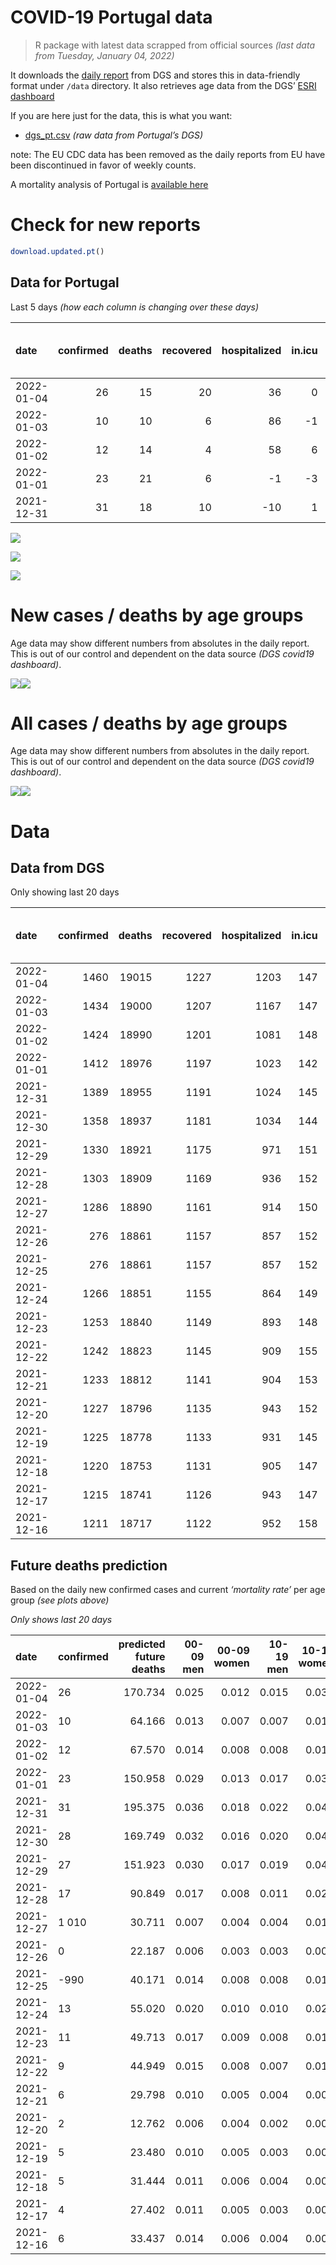 COVID-19 Portugal data
================

> R package with latest data scrapped from official sources *(last data
> from Tuesday, January 04, 2022)*

It downloads the [daily
report](https://covid19.min-saude.pt/relatorio-de-situacao/) from DGS
and stores this in data-friendly format under `/data` directory. It also
retrieves age data from the DGS’ [ESRI
dashboard](https://covid19.min-saude.pt/ponto-de-situacao-atual-em-portugal/)

If you are here just for the data, this is what you want:

-   [dgs\_pt.csv](raw/master/data/dgs_pt.csv) *(raw data from Portugal’s
    DGS)*

note: The EU CDC data has been removed as the daily reports from EU have
been discontinued in favor of weekly counts.

A mortality analysis of Portugal is [available
here](https://averissimo.github.io/covid19-analysis/mortality.html)

# Check for new reports

``` r
download.updated.pt()
```

## Data for Portugal

Last 5 days *(how each column is changing over these days)*

| date       | confirmed | deaths | recovered | hospitalized | in.icu | first vaccine | second vaccine | confirmed m 00-09 | confirmed w 00-09 | confirmed m 10-19 | confirmed w 10-19 | confirmed m 20-29 | confirmed w 20-29 | confirmed m 30-39 | confirmed w 30-39 | confirmed m 40-49 | confirmed w 40-49 | confirmed m 50-59 | confirmed w 50-59 | confirmed m 60-69 | confirmed w 60-69 | confirmed m 70-79 | confirmed w 70-79 | confirmed m 80+ | confirmed w 80+ | death m 00-09 | death w 00-09 | death m 10-19 | death w 10-19 | death m 20-29 | death w 20-29 | death m 30-39 | death w 30-39 | death m 40-49 | death w 40-49 | death m 50-59 | death w 50-59 | death m 60-69 | death w 60-69 | death m 70-79 | death w 70-79 | death m 80+ | death w 80+ |
|:-----------|----------:|-------:|----------:|-------------:|-------:|--------------:|---------------:|------------------:|------------------:|------------------:|------------------:|------------------:|------------------:|------------------:|------------------:|------------------:|------------------:|------------------:|------------------:|------------------:|------------------:|------------------:|------------------:|----------------:|----------------:|--------------:|--------------:|--------------:|--------------:|--------------:|--------------:|--------------:|--------------:|--------------:|--------------:|--------------:|--------------:|--------------:|--------------:|--------------:|--------------:|------------:|------------:|
| 2022-01-04 |        26 |     15 |        20 |           36 |      0 |            NA |             NA |               630 |               595 |              1216 |              1410 |              2484 |              2528 |              2140 |              2227 |              2294 |              2684 |              1936 |              2044 |              1024 |              1096 |               426 |               473 |             212 |             316 |             0 |             0 |             0 |             0 |             0 |             0 |             0 |             0 |             0 |             0 |             1 |             1 |             1 |             0 |             4 |             3 |           3 |           2 |
| 2022-01-03 |        10 |     10 |         6 |           86 |     -1 |            NA |             NA |               339 |               335 |               522 |               551 |               913 |              1041 |               924 |               952 |               928 |              1084 |               759 |               852 |               381 |               409 |               144 |               171 |              78 |             130 |             0 |             0 |             0 |             0 |             0 |             0 |             0 |             0 |             0 |             0 |             0 |             0 |             1 |             0 |             1 |             2 |           4 |           2 |
| 2022-01-02 |        12 |     14 |         4 |           58 |      6 |            NA |             NA |               367 |               388 |               594 |               643 |               946 |              1081 |               891 |              1015 |               917 |              1156 |               775 |               869 |               405 |               439 |               154 |               222 |              72 |             140 |             0 |             0 |             0 |             0 |             0 |             0 |             0 |             0 |             0 |             0 |             0 |             1 |             0 |             0 |             4 |             1 |           4 |           4 |
| 2022-01-01 |        23 |     21 |         6 |           -1 |     -3 |            NA |             NA |               729 |               658 |              1314 |              1398 |              2145 |              2215 |              1919 |              2047 |              1944 |              2332 |              1598 |              1857 |               835 |               930 |               368 |               462 |             173 |             313 |             0 |             0 |             0 |             0 |             0 |             0 |             1 |             0 |             0 |             0 |             1 |             0 |             4 |             1 |             5 |             2 |           2 |           5 |
| 2021-12-31 |        31 |     18 |        10 |          -10 |      1 |            NA |             NA |               905 |               892 |              1720 |              1886 |              2920 |              3085 |              2529 |              2743 |              2588 |              3103 |              1982 |              2358 |              1062 |              1262 |               503 |               627 |             224 |             382 |             0 |             0 |             0 |             0 |             0 |             0 |             0 |             0 |             0 |             1 |             0 |             0 |             1 |             0 |             2 |             4 |           7 |           3 |

![](README_files/figure-gfm/totals-1.svg)<!-- -->

![](README_files/figure-gfm/differential-1.svg)<!-- -->

![](README_files/figure-gfm/differential_7days-1.svg)<!-- -->

# New cases / deaths by age groups

Age data may show different numbers from absolutes in the daily report.
This is out of our control and dependent on the data source *(DGS
covid19 dashboard)*.

![](README_files/figure-gfm/new_cases_deaths-1.svg)<!-- -->![](README_files/figure-gfm/new_cases_deaths-2.svg)<!-- -->

# All cases / deaths by age groups

Age data may show different numbers from absolutes in the daily report.
This is out of our control and dependent on the data source *(DGS
covid19 dashboard)*.

![](README_files/figure-gfm/total_cases_deaths-1.svg)<!-- -->![](README_files/figure-gfm/total_cases_deaths-2.svg)<!-- -->

# Data

## Data from DGS

Only showing last 20 days

| date       | confirmed | deaths | recovered | hospitalized | in.icu | confirmed m 00-09 | confirmed w 00-09 | confirmed m 10-19 | confirmed w 10-19 | confirmed m 20-29 | confirmed w 20-29 | confirmed m 30-39 | confirmed w 30-39 | confirmed m 40-49 | confirmed w 40-49 | confirmed m 50-59 | confirmed w 50-59 | confirmed m 60-69 | confirmed w 60-69 | confirmed m 70-79 | confirmed w 70-79 | confirmed m 80+ | confirmed w 80+ | death m 00-09 | death w 00-09 | death m 10-19 | death w 10-19 | death m 20-29 | death w 20-29 | death m 30-39 | death w 30-39 | death m 40-49 | death w 40-49 | death m 50-59 | death w 50-59 | death m 60-69 | death w 60-69 | death m 70-79 | death w 70-79 | death m 80+ | death w 80+ | first vaccine | second vaccine |
|:-----------|----------:|-------:|----------:|-------------:|-------:|------------------:|------------------:|------------------:|------------------:|------------------:|------------------:|------------------:|------------------:|------------------:|------------------:|------------------:|------------------:|------------------:|------------------:|------------------:|------------------:|----------------:|----------------:|--------------:|--------------:|--------------:|--------------:|--------------:|--------------:|--------------:|--------------:|--------------:|--------------:|--------------:|--------------:|--------------:|--------------:|--------------:|--------------:|------------:|------------:|--------------:|---------------:|
| 2022-01-04 |      1460 |  19015 |      1227 |         1203 |    147 |             50800 |             49178 |             78833 |             79383 |            121498 |            122986 |            105064 |            115353 |            108960 |            131579 |             89512 |            109219 |             62880 |             68761 |             37677 |             42346 |           28822 |           56175 |             2 |             1 |             1 |             2 |             8 |             5 |            28 |            21 |           117 |            75 |           390 |           165 |          1215 |           535 |          2561 |          1565 |        5670 |        6654 |            NA |             NA |
| 2022-01-03 |      1434 |  19000 |      1207 |         1167 |    147 |             50170 |             48583 |             77617 |             77973 |            119014 |            120458 |            102924 |            113126 |            106666 |            128895 |             87576 |            107175 |             61856 |             67665 |             37251 |             41873 |           28610 |           55859 |             2 |             1 |             1 |             2 |             8 |             5 |            28 |            21 |           117 |            75 |           389 |           164 |          1214 |           535 |          2557 |          1562 |        5667 |        6652 |            NA |             NA |
| 2022-01-02 |      1424 |  18990 |      1201 |         1081 |    148 |             49831 |             48248 |             77095 |             77422 |            118101 |            119417 |            102000 |            112174 |            105738 |            127811 |             86817 |            106323 |             61475 |             67256 |             37107 |             41702 |           28532 |           55729 |             2 |             1 |             1 |             2 |             8 |             5 |            28 |            21 |           117 |            75 |           389 |           164 |          1213 |           535 |          2556 |          1560 |        5663 |        6650 |            NA |             NA |
| 2022-01-01 |      1412 |  18976 |      1197 |         1023 |    142 |             49464 |             47860 |             76501 |             76779 |            117155 |            118336 |            101109 |            111159 |            104821 |            126655 |             86042 |            105454 |             61070 |             66817 |             36953 |             41480 |           28460 |           55589 |             2 |             1 |             1 |             2 |             8 |             5 |            28 |            21 |           117 |            75 |           389 |           163 |          1213 |           535 |          2552 |          1559 |        5659 |        6646 |            NA |             NA |
| 2021-12-31 |      1389 |  18955 |      1191 |         1024 |    145 |             48735 |             47202 |             75187 |             75381 |            115010 |            116121 |             99190 |            109112 |            102877 |            124323 |             84444 |            103597 |             60235 |             65887 |             36585 |             41018 |           28287 |           55276 |             2 |             1 |             1 |             2 |             8 |             5 |            27 |            21 |           117 |            75 |           388 |           163 |          1209 |           534 |          2547 |          1557 |        5657 |        6641 |            NA |             NA |
| 2021-12-30 |      1358 |  18937 |      1181 |         1034 |    144 |             47830 |             46310 |             73467 |             73495 |            112090 |            113036 |             96661 |            106369 |            100289 |            121220 |             82462 |            101239 |             59173 |             64625 |             36082 |             40391 |           28063 |           54894 |             2 |             1 |             1 |             2 |             8 |             5 |            27 |            21 |           117 |            74 |           388 |           163 |          1208 |           534 |          2545 |          1553 |        5650 |        6638 |            NA |             NA |
| 2021-12-29 |      1330 |  18921 |      1175 |          971 |    151 |             47019 |             45541 |             71874 |             71736 |            109246 |            110145 |             94312 |            103959 |             97954 |            118272 |             80531 |             98948 |             58125 |             63443 |             35654 |             39868 |           27879 |           54572 |             2 |             1 |             1 |             2 |             8 |             5 |            27 |            21 |           117 |            74 |           386 |           163 |          1208 |           534 |          2542 |          1551 |        5644 |        6635 |            NA |             NA |
| 2021-12-28 |      1303 |  18909 |      1169 |          936 |    152 |             46253 |             44693 |             70362 |             70087 |            106635 |            107386 |             92158 |            101543 |             95693 |            115474 |             78777 |             96918 |             57168 |             62406 |             35264 |             39416 |           27700 |           54312 |             2 |             1 |             1 |             2 |             8 |             5 |            27 |            21 |           117 |            74 |           386 |           163 |          1206 |           534 |          2541 |          1548 |        5642 |        6631 |            NA |             NA |
| 2021-12-27 |      1286 |  18890 |      1161 |          914 |    150 |             45827 |             44279 |             69467 |             69110 |            104835 |            105556 |             90756 |            100018 |             94182 |            113705 |             77590 |             95573 |             56530 |             61740 |             35037 |             39174 |           27593 |           54167 |             2 |             1 |             1 |             2 |             8 |             5 |            27 |            21 |           117 |            74 |           386 |           162 |          1202 |           532 |          2538 |          1547 |        5639 |        6626 |            NA |             NA |
| 2021-12-26 |       276 |  18861 |      1157 |          857 |    152 |             45638 |             44084 |             69142 |             68680 |            104131 |            104803 |             90179 |             99478 |             93617 |            113086 |             77226 |             95175 |             56331 |             61519 |             34967 |             39102 |           27552 |           54115 |             2 |             1 |             1 |             2 |             8 |             5 |            27 |            21 |           117 |            74 |           385 |           162 |          1200 |           532 |          2535 |          1546 |        5632 |        6624 |            NA |             NA |
| 2021-12-25 |       276 |  18861 |      1157 |          857 |    152 |             45486 |             43951 |             68938 |             68442 |            103746 |            104340 |             89854 |             99155 |             93313 |            112754 |             76983 |             94952 |             56204 |             61409 |             34919 |             39060 |           27522 |           54064 |             2 |             1 |             1 |             2 |             8 |             5 |            27 |            21 |           117 |            74 |           385 |           162 |          1200 |           531 |          2533 |          1544 |        5626 |        6622 |            NA |             NA |
| 2021-12-24 |      1266 |  18851 |      1155 |          864 |    149 |             45129 |             43567 |             68306 |             67707 |            102661 |            103225 |             89012 |             98242 |             92443 |            111882 |             76358 |             94323 |             55908 |             61079 |             34821 |             38937 |           27486 |           53997 |             2 |             1 |             1 |             2 |             8 |             5 |            27 |            21 |           117 |            74 |           385 |           162 |          1199 |           531 |          2532 |          1543 |        5624 |        6617 |            NA |             NA |
| 2021-12-23 |      1253 |  18840 |      1149 |          893 |    148 |             44631 |             43096 |             67487 |             66798 |            101182 |            101749 |             87902 |             97080 |             91375 |            110704 |             75615 |             93542 |             55504 |             60689 |             34677 |             38793 |           27423 |           53915 |             2 |             1 |             1 |             2 |             8 |             5 |            27 |            21 |           117 |            73 |           384 |           162 |          1199 |           531 |          2530 |          1542 |        5622 |        6613 |            NA |             NA |
| 2021-12-22 |      1242 |  18823 |      1145 |          909 |    155 |             44204 |             42647 |             66845 |             66101 |             99986 |            100590 |             86950 |             96208 |             90495 |            109742 |             75034 |             92923 |             55148 |             60363 |             34555 |             38650 |           27375 |           53816 |             2 |             1 |             1 |             2 |             8 |             5 |            27 |            21 |           117 |            73 |           383 |           162 |          1196 |           531 |          2527 |          1538 |        5620 |        6609 |            NA |             NA |
| 2021-12-21 |      1233 |  18812 |      1141 |          904 |    153 |             43825 |             42264 |             66322 |             65571 |             99044 |             99632 |             86156 |             95469 |             89711 |            108929 |             74518 |             92357 |             54830 |             60059 |             34444 |             38519 |           27324 |           53739 |             2 |             1 |             1 |             2 |             8 |             5 |            27 |            21 |           117 |            73 |           383 |           162 |          1194 |           531 |          2526 |          1536 |        5618 |        6605 |            NA |             NA |
| 2021-12-20 |      1227 |  18796 |      1135 |          943 |    152 |             43567 |             42020 |             66036 |             65236 |             98460 |             99053 |             85656 |             94978 |             89212 |            108406 |             74169 |             91969 |             54607 |             59842 |             34384 |             38420 |           27295 |           53679 |             2 |             1 |             1 |             2 |             8 |             5 |            27 |            21 |           117 |            73 |           383 |           162 |          1192 |           531 |          2524 |          1535 |        5612 |        6600 |            NA |             NA |
| 2021-12-19 |      1225 |  18778 |      1133 |          931 |    145 |             43407 |             41846 |             65896 |             65059 |             98193 |             98801 |             85450 |             94730 |             88989 |            108161 |             73971 |             91797 |             54528 |             59752 |             34348 |             38380 |           27280 |           53662 |             2 |             1 |             1 |             2 |             8 |             5 |            27 |            21 |           116 |            73 |           383 |           162 |          1191 |           531 |          2520 |          1534 |        5609 |        6592 |            NA |             NA |
| 2021-12-18 |      1220 |  18753 |      1131 |          905 |    147 |             43164 |             41621 |             65639 |             64797 |             97800 |             98458 |             85082 |             94404 |             88634 |            107743 |             73674 |             91542 |             54384 |             59580 |             34278 |             38308 |           27258 |           53619 |             2 |             1 |             1 |             2 |             8 |             5 |            27 |            21 |           116 |            73 |           382 |           162 |          1186 |           530 |          2517 |          1534 |        5601 |        6585 |            NA |             NA |
| 2021-12-17 |      1215 |  18741 |      1126 |          943 |    147 |             42874 |             41334 |             65344 |             64508 |             97299 |             98023 |             84670 |             93976 |             88231 |            107288 |             73387 |             91222 |             54193 |             59394 |             34203 |             38208 |           27220 |           53557 |             2 |             1 |             1 |             2 |             8 |             5 |            27 |            21 |           116 |            73 |           381 |           162 |          1184 |           530 |          2515 |          1531 |        5598 |        6584 |            NA |             NA |
| 2021-12-16 |      1211 |  18717 |      1122 |          952 |    158 |             42607 |             41064 |             65103 |             64280 |             96834 |             97643 |             84312 |             93595 |             87841 |            106876 |             73114 |             90911 |             53971 |             59180 |             34129 |             38126 |           27192 |           53512 |             2 |             1 |             1 |             2 |             8 |             5 |            27 |            21 |           116 |            73 |           380 |           160 |          1183 |           528 |          2511 |          1529 |        5592 |        6578 |            NA |             NA |

## Future deaths prediction

Based on the daily new confirmed cases and current *‘mortality rate’*
per age group *(see plots above)*

*Only shows last 20 days*

| date       | confirmed | predicted future deaths | 00-09 men | 00-09 women | 10-19 men | 10-19 women | 20-29 men | 20-29 women | 30-39 men | 30-39 women | 40-49 men | 40-49 women | 50-59 men | 50-59 women | 60-69 men | 60-69 women | 70-79 men | 70-79 women | 80+ men | 80+ women |
|:-----------|:----------|------------------------:|----------:|------------:|----------:|------------:|----------:|------------:|----------:|------------:|----------:|------------:|----------:|------------:|----------:|------------:|----------:|------------:|--------:|----------:|
| 2022-01-04 | 26        |                 170.734 |     0.025 |       0.012 |     0.015 |       0.036 |     0.164 |       0.103 |     0.570 |       0.405 |     2.463 |       1.530 |     8.435 |       3.088 |    19.786 |       8.528 |    28.956 |      17.481 |  41.706 |    37.431 |
| 2022-01-03 | 10        |                  64.166 |     0.013 |       0.007 |     0.007 |       0.014 |     0.060 |       0.042 |     0.246 |       0.173 |     0.996 |       0.618 |     3.307 |       1.287 |     7.362 |       3.182 |     9.788 |       6.320 |  15.345 |    15.399 |
| 2022-01-02 | 12        |                  67.570 |     0.014 |       0.008 |     0.008 |       0.016 |     0.062 |       0.044 |     0.237 |       0.185 |     0.985 |       0.659 |     3.377 |       1.313 |     7.826 |       3.416 |    10.468 |       8.205 |  14.164 |    16.583 |
| 2022-01-01 | 23        |                 150.958 |     0.029 |       0.013 |     0.017 |       0.035 |     0.141 |       0.090 |     0.511 |       0.373 |     2.087 |       1.329 |     6.962 |       2.805 |    16.134 |       7.236 |    25.014 |      17.074 |  34.033 |    37.075 |
| 2021-12-31 | 31        |                 195.375 |     0.036 |       0.018 |     0.022 |       0.048 |     0.192 |       0.125 |     0.674 |       0.499 |     2.779 |       1.769 |     8.635 |       3.562 |    20.521 |       9.819 |    34.190 |      23.172 |  44.066 |    45.248 |
| 2021-12-30 | 28        |                 169.749 |     0.032 |       0.016 |     0.020 |       0.044 |     0.187 |       0.118 |     0.626 |       0.439 |     2.507 |       1.680 |     8.413 |       3.461 |    20.250 |       9.197 |    29.092 |      19.329 |  36.197 |    38.141 |
| 2021-12-29 | 27        |                 151.923 |     0.030 |       0.017 |     0.019 |       0.042 |     0.172 |       0.112 |     0.574 |       0.440 |     2.428 |       1.595 |     7.642 |       3.067 |    18.492 |       8.068 |    26.509 |      16.705 |  35.214 |    30.797 |
| 2021-12-28 | 17        |                  90.849 |     0.017 |       0.008 |     0.011 |       0.025 |     0.119 |       0.074 |     0.374 |       0.278 |     1.622 |       1.008 |     5.172 |       2.032 |    12.328 |       5.182 |    15.430 |       8.944 |  21.050 |    17.175 |
| 2021-12-27 | 1 010     |                  30.711 |     0.007 |       0.004 |     0.004 |       0.011 |     0.046 |       0.031 |     0.154 |       0.098 |     0.607 |       0.353 |     1.586 |       0.601 |     3.845 |       1.720 |     4.758 |       2.661 |   8.066 |     6.159 |
| 2021-12-26 | 0         |                  22.187 |     0.006 |       0.003 |     0.003 |       0.006 |     0.025 |       0.019 |     0.087 |       0.059 |     0.326 |       0.189 |     1.059 |       0.337 |     2.454 |       0.856 |     3.263 |       1.552 |   5.902 |     6.041 |
| 2021-12-25 | -990      |                  40.171 |     0.014 |       0.008 |     0.008 |       0.019 |     0.071 |       0.045 |     0.224 |       0.166 |     0.934 |       0.497 |     2.723 |       0.950 |     5.719 |       2.568 |     6.661 |       4.546 |   7.082 |     7.936 |
| 2021-12-24 | 13        |                  55.020 |     0.020 |       0.010 |     0.010 |       0.023 |     0.097 |       0.060 |     0.296 |       0.212 |     1.147 |       0.671 |     3.237 |       1.180 |     7.806 |       3.034 |     9.788 |       5.322 |  12.394 |     9.713 |
| 2021-12-23 | 11        |                  49.713 |     0.017 |       0.009 |     0.008 |       0.018 |     0.079 |       0.047 |     0.254 |       0.159 |     0.945 |       0.548 |     2.531 |       0.935 |     6.879 |       2.536 |     8.293 |       5.285 |   9.443 |    11.727 |
| 2021-12-22 | 9         |                  44.949 |     0.015 |       0.008 |     0.007 |       0.013 |     0.062 |       0.039 |     0.212 |       0.135 |     0.842 |       0.463 |     2.248 |       0.855 |     6.145 |       2.365 |     7.545 |       4.841 |  10.033 |     9.121 |
| 2021-12-21 | 6         |                  29.798 |     0.010 |       0.005 |     0.004 |       0.008 |     0.038 |       0.024 |     0.133 |       0.089 |     0.536 |       0.298 |     1.521 |       0.586 |     4.309 |       1.688 |     4.078 |       3.659 |   5.705 |     7.107 |
| 2021-12-20 | 2         |                  12.762 |     0.006 |       0.004 |     0.002 |       0.004 |     0.018 |       0.010 |     0.055 |       0.045 |     0.239 |       0.140 |     0.863 |       0.260 |     1.526 |       0.700 |     2.447 |       1.478 |   2.951 |     2.014 |
| 2021-12-19 | 5         |                  23.480 |     0.010 |       0.005 |     0.003 |       0.007 |     0.026 |       0.014 |     0.098 |       0.059 |     0.381 |       0.238 |     1.294 |       0.385 |     2.782 |       1.338 |     4.758 |       2.661 |   4.328 |     5.093 |
| 2021-12-18 | 5         |                  31.444 |     0.011 |       0.006 |     0.004 |       0.007 |     0.033 |       0.018 |     0.110 |       0.078 |     0.433 |       0.259 |     1.250 |       0.483 |     3.691 |       1.447 |     5.098 |       3.696 |   7.476 |     7.344 |
| 2021-12-17 | 4         |                  27.402 |     0.011 |       0.005 |     0.003 |       0.006 |     0.031 |       0.015 |     0.095 |       0.069 |     0.419 |       0.235 |     1.189 |       0.470 |     4.290 |       1.665 |     5.030 |       3.031 |   5.508 |     5.330 |
| 2021-12-16 | 6         |                  33.437 |     0.014 |       0.006 |     0.004 |       0.008 |     0.029 |       0.017 |     0.107 |       0.074 |     0.393 |       0.255 |     1.386 |       0.512 |     4.502 |       1.766 |     7.409 |       3.474 |   6.492 |     6.989 |
